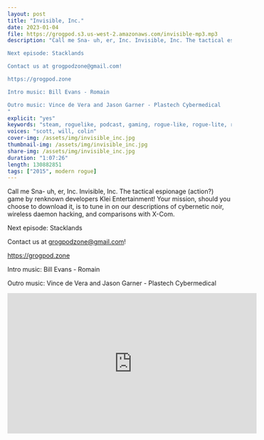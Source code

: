 ```yaml
---
layout: post
title: "Invisible, Inc."
date: 2023-01-04
file: https://grogpod.s3.us-west-2.amazonaws.com/invisible-mp3.mp3
description: "Call me Sna- uh, er, Inc. Invisible, Inc. The tactical espionage (action?) game by renknown developers Klei Entertainment! Your mission, should you choose to download it, is to tune in on our descriptions of cybernetic noir, wireless daemon hacking, and comparisons with X-Com.

Next episode: Stacklands

Contact us at grogpodzone@gmail.com!

https://grogpod.zone

Intro music: Bill Evans - Romain

Outro music: Vince de Vera and Jason Garner - Plastech Cybermedical
"
explicit: "yes" 
keywords: "steam, roguelike, podcast, gaming, rogue-like, rogue-lite, roguelite"
voices: "scott, will, colin"
cover-img: /assets/img/invisible_inc.jpg
thumbnail-img: /assets/img/invisible_inc.jpg
share-img: /assets/img/invisible_inc.jpg
duration: "1:07:26"
length: 130882851
tags: ["2015", modern rogue]
---
```



Call me Sna- uh, er, Inc. Invisible, Inc. The tactical espionage (action?) game by renknown developers Klei Entertainment! Your mission, should you choose to download it, is to tune in on our descriptions of cybernetic noir, wireless daemon hacking, and comparisons with X-Com.

Next episode: Stacklands

Contact us at grogpodzone@gmail.com!

https://grogpod.zone

Intro music: Bill Evans - Romain

Outro music: Vince de Vera and Jason Garner - Plastech Cybermedical

<div class="embed-responsive embed-responsive-16by9">
<iframe width="560" height="315" src="https://www.youtube.com/embed/xxxxx" title="YouTube video player" frameborder="0" allow="accelerometer; autoplay; clipboard-write; encrypted-media; gyroscope; picture-in-picture" allowfullscreen></iframe>
</div>



